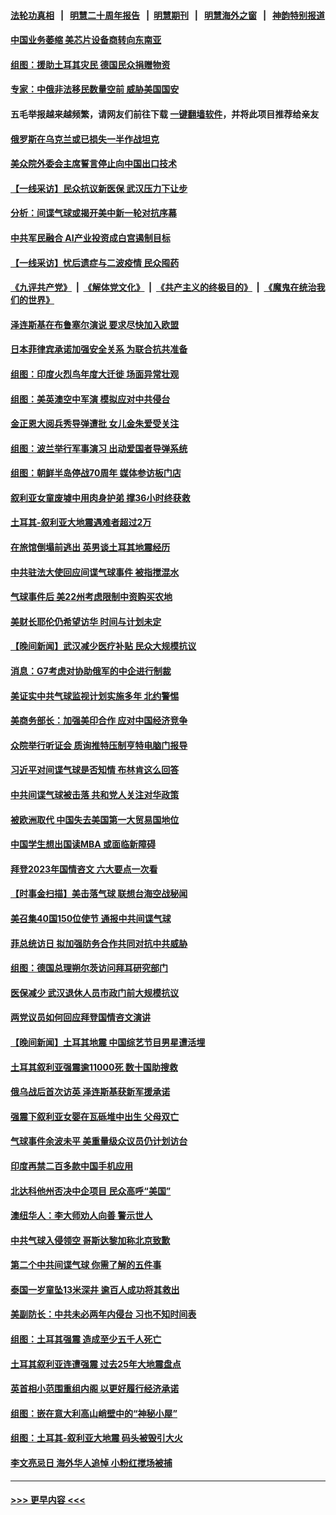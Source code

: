 #### [法轮功真相](https://github.com/gfw-breaker/truth/blob/master/README.md?t=0) &nbsp;&nbsp;|&nbsp;&nbsp; [明慧二十周年报告](https://github.com/gfw-breaker/mh-reports/blob/master/README.md?t=0) &nbsp;&nbsp;|&nbsp;&nbsp;[明慧期刊](https://github.com/gfw-breaker/mh-qikan) &nbsp;&nbsp;|&nbsp;&nbsp; [明慧海外之窗](https://github.com/gfw-breaker/mh-news/blob/master/README.md?t=0) &nbsp;&nbsp;|&nbsp;&nbsp; [神韵特别报道](https://github.com/gfw-breaker/mh-news/blob/master/shenyun.md?t=0)
#### [中国业务萎缩 美芯片设备商转向东南亚](../pages/nsc418/n13926951.md?t=02101843) 
#### [组图：援助土耳其灾民 德国民众捐赠物资](../pages/nsc418/n13926896.md?t=02101843) 
#### [专家：中俄非法移民数量空前 威胁美国国安](../pages/nsc418/n13926866.md?t=02101843) 
#### 五毛举报越来越频繁，请网友们前往下载 [一键翻墙软件](https://github.com/gfw-breaker/ssr-accounts)，并将此项目推荐给亲友
#### [俄罗斯在乌克兰或已损失一半作战坦克](../pages/nsc418/n13926580.md?t=02101843) 
#### [美众院外委会主席誓言停止向中国出口技术](../pages/nsc418/n13926472.md?t=02101843) 
#### [【一线采访】民众抗议新医保 武汉压力下让步](../pages/nsc418/n13926500.md?t=02101843) 
#### [分析：间谍气球或揭开美中新一轮对抗序幕](../pages/nsc418/n13926499.md?t=02101843) 
#### [中共军民融合 AI产业投资成白宫遏制目标](../pages/nsc418/n13926491.md?t=02101843) 
#### [【一线采访】忧后遗症与二波疫情 民众囤药](../pages/nsc418/n13926211.md?t=02101843) 
#### [《九评共产党》](https://github.com/begood0513/9ping.md/blob/master/README.md) &nbsp;|&nbsp; [《解体党文化》](../../../../jtdwh.md/blob/master/README.md)  &nbsp;|&nbsp; [《共产主义的终极目的》](../../../../gczydzjmd.md/blob/master/README.md) &nbsp;|&nbsp; [《魔鬼在统治我们的世界》](../../../../mgztzwmdsj.md/blob/master/README.md) 
#### [泽连斯基在布鲁塞尔演说 要求尽快加入欧盟](../pages/nsc418/n13926471.md?t=02101843) 
#### [日本菲律宾承诺加强安全关系 为联合抗共准备](../pages/nsc418/n13926460.md?t=02101843) 
#### [组图：印度火烈鸟年度大迁徙 场面异常壮观](../pages/nsc418/n13926099.md?t=02101843) 
#### [组图：美英澳空中军演 模拟应对中共侵台](../pages/nsc418/n13926447.md?t=02101843) 
#### [金正恩大阅兵秀导弹遭批 女儿金朱爱受关注](../pages/nsc418/n13926382.md?t=02101843) 
#### [组图：波兰举行军事演习 出动爱国者导弹系统](../pages/nsc418/n13926360.md?t=02101843) 
#### [组图：朝鲜半岛停战70周年 媒体参访板门店](../pages/nsc418/n13926176.md?t=02101843) 
#### [叙利亚女童废墟中用肉身护弟 撑36小时终获救](../pages/nsc418/n13926085.md?t=02101843) 
#### [土耳其-叙利亚大地震遇难者超过2万](../pages/nsc418/n13926294.md?t=02101843) 
#### [在旅馆倒塌前逃出 英男谈土耳其地震经历](../pages/nsc418/n13925918.md?t=02101843) 
#### [中共驻法大使回应间谍气球事件 被指搅混水](../pages/nsc418/n13926089.md?t=02101843) 
#### [气球事件后 美22州考虑限制中资购买农地](../pages/nsc418/n13926097.md?t=02101843) 
#### [美财长耶伦仍希望访华 时间与计划未定](../pages/nsc418/n13926158.md?t=02101843) 
#### [【晚间新闻】武汉减少医疗补贴 民众大规模抗议](../pages/nsc418/n13925524.md?t=02101843) 
#### [消息：G7考虑对协助俄军的中企进行制裁](../pages/nsc418/n13925886.md?t=02101843) 
#### [美证实中共气球监视计划实施多年 北约警惕](../pages/nsc418/n13925762.md?t=02101843) 
#### [美商务部长：加强美印合作 应对中国经济竞争](../pages/nsc418/n13925775.md?t=02101843) 
#### [众院举行听证会 质询推特压制亨特电脑门报导](../pages/nsc418/n13925664.md?t=02101843) 
#### [习近平对间谍气球是否知情 布林肯这么回答](../pages/nsc418/n13925690.md?t=02101843) 
#### [中共间谍气球被击落 共和党人关注对华政策](../pages/nsc418/n13925608.md?t=02101843) 
#### [被欧洲取代 中国失去美国第一大贸易国地位](../pages/nsc418/n13925575.md?t=02101843) 
#### [中国学生想出国读MBA 或面临新障碍](../pages/nsc418/n13925589.md?t=02101843) 
#### [拜登2023年国情咨文 六大要点一次看](../pages/nsc418/n13925576.md?t=02101843) 
#### [【时事金扫描】美击落气球 联想台海空战秘闻](../pages/nsc418/n13925506.md?t=02101843) 
#### [美召集40国150位使节 通报中共间谍气球](../pages/nsc418/n13925414.md?t=02101843) 
#### [菲总统访日 拟加强防务合作共同对抗中共威胁](../pages/nsc418/n13925504.md?t=02101843) 
#### [组图：德国总理朔尔茨访问拜耳研究部门](../pages/nsc418/n13925316.md?t=02101843) 
#### [医保减少 武汉退休人员市政门前大规模抗议](../pages/nsc418/n13925389.md?t=02101843) 
#### [两党议员如何回应拜登国情咨文演讲](../pages/nsc418/n13925314.md?t=02101843) 
#### [【晚间新闻】土耳其地震 中国综艺节目男星遭活埋](../pages/nsc418/n13925370.md?t=02101843) 
#### [土耳其叙利亚强震逾11000死 数十国助搜救](../pages/nsc418/n13925018.md?t=02101843) 
#### [俄乌战后首次访英 泽连斯基获新军援承诺](../pages/nsc418/n13925463.md?t=02101843) 
#### [强震下叙利亚女婴在瓦砾堆中出生 父母双亡](../pages/nsc418/n13925061.md?t=02101843) 
#### [气球事件余波未平 美重量级众议员仍计划访台](../pages/nsc418/n13925151.md?t=02101843) 
#### [印度再禁二百多款中国手机应用](../pages/nsc418/n13924974.md?t=02101843) 
#### [北达科他州否决中企项目 民众高呼“美国”](../pages/nsc418/n13924893.md?t=02101843) 
#### [澳纽华人：李大师劝人向善 警示世人](../pages/nsc418/n13924146.md?t=02101843) 
#### [中共气球入侵领空 哥斯达黎加称北京致歉](../pages/nsc418/n13924829.md?t=02101843) 
#### [第二个中共间谍气球 你需了解的五件事](../pages/nsc418/n13924810.md?t=02101843) 
#### [泰国一岁童坠13米深井 逾百人成功将其救出](../pages/nsc418/n13924645.md?t=02101843) 
#### [美副防长：中共未必两年内侵台 习也不知时间表](../pages/nsc418/n13924511.md?t=02101843) 
#### [组图：土耳其强震 造成至少五千人死亡](../pages/nsc418/n13924536.md?t=02101843) 
#### [土耳其叙利亚连遭强震 过去25年大地震盘点](../pages/nsc418/n13924756.md?t=02101843) 
#### [英首相小范围重组内阁 以更好履行经济承诺](../pages/nsc418/n13924615.md?t=02101843) 
#### [组图：嵌在意大利高山峭壁中的“神秘小屋”](../pages/nsc418/n13924676.md?t=02101843) 
#### [组图：土耳其-叙利亚大地震 码头被毁引大火](../pages/nsc418/n13924675.md?t=02101843) 
#### [李文亮忌日 海外华人追悼 小粉红搅场被捕](../pages/nsc418/n13924598.md?t=02101843) 

----
#### [ >>> 更早内容 <<< ](../indexes/nsc418-earlier.md)
